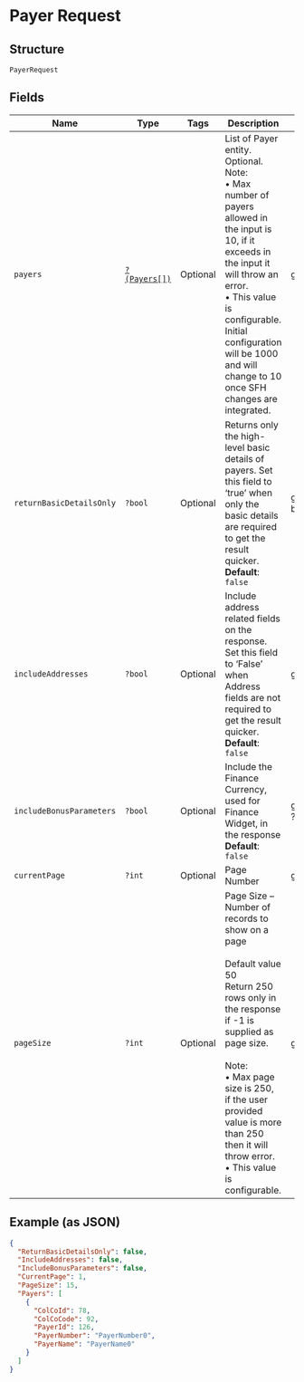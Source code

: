 
# Payer Request

## Structure

`PayerRequest`

## Fields

| Name | Type | Tags | Description | Getter | Setter |
|  --- | --- | --- | --- | --- | --- |
| `payers` | [`?(Payers[])`](../../doc/models/payers.md) | Optional | List of Payer entity.<br>Optional.<br>Note:<br>•    Max number of payers allowed in the input is 10, if it exceeds in the input it will throw an error.<br>•    This value is configurable. Initial configuration will be 1000 and will change to 10 once SFH changes are integrated. | getPayers(): ?array | setPayers(?array payers): void |
| `returnBasicDetailsOnly` | `?bool` | Optional | Returns only the high-level basic details of payers. Set this field to ‘true’ when only the basic details are required to get the result quicker.<br>**Default**: `false` | getReturnBasicDetailsOnly(): ?bool | setReturnBasicDetailsOnly(?bool returnBasicDetailsOnly): void |
| `includeAddresses` | `?bool` | Optional | Include address related fields on the response. Set this field to ‘False’ when Address fields are not required to get the result quicker.<br>**Default**: `false` | getIncludeAddresses(): ?bool | setIncludeAddresses(?bool includeAddresses): void |
| `includeBonusParameters` | `?bool` | Optional | Include the Finance Currency, used for Finance Widget, in the response<br>**Default**: `false` | getIncludeBonusParameters(): ?bool | setIncludeBonusParameters(?bool includeBonusParameters): void |
| `currentPage` | `?int` | Optional | Page Number | getCurrentPage(): ?int | setCurrentPage(?int currentPage): void |
| `pageSize` | `?int` | Optional | Page Size – Number of records to show on a page<br><br>Default value 50<br>Return 250 rows only in the response if -1 is supplied as page size.<br><br>Note:<br>•    Max page size is 250, if the user provided value is more than 250 then it will throw error.<br>•    This value is configurable. | getPageSize(): ?int | setPageSize(?int pageSize): void |

## Example (as JSON)

```json
{
  "ReturnBasicDetailsOnly": false,
  "IncludeAddresses": false,
  "IncludeBonusParameters": false,
  "CurrentPage": 1,
  "PageSize": 15,
  "Payers": [
    {
      "ColCoId": 78,
      "ColCoCode": 92,
      "PayerId": 126,
      "PayerNumber": "PayerNumber0",
      "PayerName": "PayerName0"
    }
  ]
}
```

